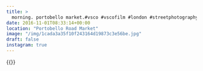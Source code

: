 ```yaml
---
title: >
  morning. portobello market.#vsco #vscofilm #london #streetphotography #candid #nottinghill
date: 2016-11-01T08:33:14+00:00
location: "Portobello Road Market"
image: "/img/1cada3a35f10f243164d19873c3e56be.jpg"
draft: false
instagram: true
---
```


{{<photo src="/img/1cada3a35f10f243164d19873c3e56be.jpg">}}

